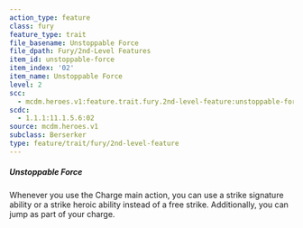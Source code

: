 ```yaml
---
action_type: feature
class: fury
feature_type: trait
file_basename: Unstoppable Force
file_dpath: Fury/2nd-Level Features
item_id: unstoppable-force
item_index: '02'
item_name: Unstoppable Force
level: 2
scc:
  - mcdm.heroes.v1:feature.trait.fury.2nd-level-feature:unstoppable-force
scdc:
  - 1.1.1:11.1.5.6:02
source: mcdm.heroes.v1
subclass: Berserker
type: feature/trait/fury/2nd-level-feature
---
```


##### Unstoppable Force

Whenever you use the Charge main action, you can use a strike signature ability or a strike heroic ability instead of a free strike. Additionally, you can jump as part of your charge.
